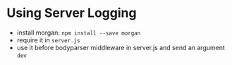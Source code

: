 # Using Server Logging

* install morgan: `npm install --save morgan`
* require it in `server.js`
* use it before bodyparser middleware in server.js and send an argument `dev`
